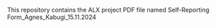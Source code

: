 This repository contains the ALX project PDF file named Self-Reporting Form_Agnes_Kabugi_15.11.2024
